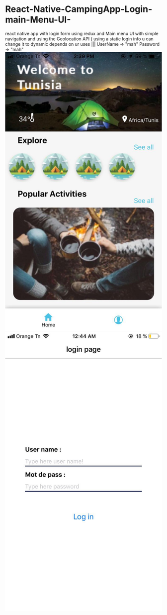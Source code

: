# React-Native-CampingApp-Login-main-Menu-UI-
react native app with login form using redux and Main menu UI with simple navigation and using the Geolocation API ( using a static login info u can change it to dynamic depends on ur uses  ||| UserName  => "mah" Password => "mah"
![](screenshot/4.jpg)
![](screenshot/1.jpg)


